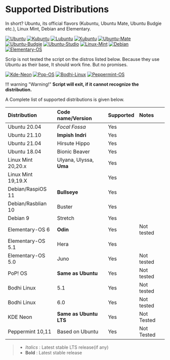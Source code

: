# Supported Distributions

In short? Ubuntu, its official flavors (Kubuntu, Ubuntu Mate, Ubuntu Budgie etc.), Linux Mint, Debian and Elementary.

[![Ubuntu](https://static.prasadt.com/logo64/ubuntu.png)](https://www.ubuntu.com/desktop)
[![Kubuntu](https://static.prasadt.com/logo64/kubuntu.png)](https://kubuntu.org/)
[![Lubuntu](https://static.prasadt.com/logo64/lubuntu.png)](https://lubuntu.net/)
[![Xubuntu](https://static.prasadt.com/logo64/xubuntu.png)](https://xubuntu.net/)
[![Ubuntu-Mate](https://static.prasadt.com/logo64/ubuntu-mate.png)](https://ubuntu-mate.org/)
[![Ubuntu-Budgie](https://static.prasadt.com/logo64/ubuntu-budgie.png)](https://ubuntubudgie.org/)
[![Ubuntu-Studio](https://static.prasadt.com/logo64/ubuntu-studio.png)](https://ubuntustudio.org/)
[![Linux-Mint](https://static.prasadt.com/logo64/linux-mint.png)](https://www.linuxmint.com/)
[![Debian](https://static.prasadt.com/logo64/debian.png)](https://www.debian.org/)
[![Elementary-OS](https://static.prasadt.com/logo64/elementary-os.png)](https://elementary.io/)

Scrip is not tested the script on the distros listed below. Because they use Ubuntu as their base,
It should work fine. But no promises.

[![Kde-Neon](https://static.prasadt.com/logo64/kde-neon.png)](https://neon.kde.org/)
[![Pop-OS](https://static.prasadt.com/logo64/pop-os.png)](https://system76.com/pop)
[![Bodhi-Linux](https://static.prasadt.com/logo64/bodhi-linux.png)](https://www.bodhilinux.com/)
[![Peppermint-OS](https://static.prasadt.com/logo64/peppermint-os.png)](https://peppermintos.com/)

!!! warning "Warning!"
    **Script will exit, if it cannot recognize the distribution.**

A Complete  list of supported distributions is given below.

| Distribution       | Code name/Version       | Supported | Notes
| :----------------- | :---------------------- | ----------| :------
| Ubuntu 20.04       | _Focal Fossa_           | Yes       |
| Ubuntu 21.10       | **Impish Indri**        | Yes       |
| Ubuntu 21.04       | Hirsute Hippo           | Yes       |
| Ubuntu 18.04       | Bionic Beaver           | Yes       |
| Linux Mint 20,20.x | Ulyana, Ulyssa, **Uma** | Yes       |
| Linux Mint 19,19.X |                         | Yes       |
| Debian/RaspiOS 11  | **Bullseye**            | Yes       |
| Debian/Rasblian 10 | Buster                  | Yes       |
| Debian 9           | Stretch                 | Yes       |
| Elementary-OS 6    | **Odin**                | Yes       | Not tested
| Elementary-OS 5.1  | Hera                    | Yes       |
| Elementary-OS 5.0  | Juno                    | Yes       | Not tested
| PoP! OS            | **Same as Ubuntu**      | Yes       | Not tested
| Bodhi Linux        | 5.1                     | Yes       | Not tested
| Bodhi Linux        | 6.0                     | Yes       | Not tested
| KDE Neon           | **Same as Ubuntu LTS**  | Yes       | Not Tested
| Peppermint 10,11   | Based on Ubuntu         | Yes       | Not Tested


> - _Italics_ : Latest stable LTS release(if any)
> - **Bold** : Latest stable release
